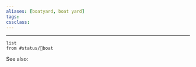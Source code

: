```yaml
---
aliases: [boatyard, boat yard]
tags: 
cssclass:
---
```

---

```dataview
list
from #status/🍃boat  
```

See also:


